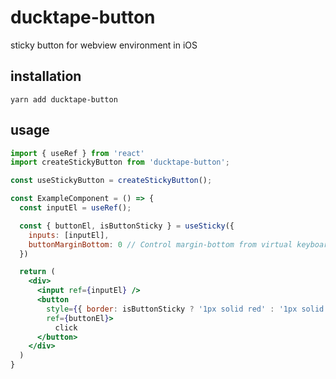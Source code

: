 # ducktape-button

sticky button for webview environment in iOS

## installation

```shell
yarn add ducktape-button
```

## usage

```jsx
import { useRef } from 'react'
import createStickyButton from 'ducktape-button';

const useStickyButton = createStickyButton();

const ExampleComponent = () => {
  const inputEl = useRef();

  const { buttonEl, isButtonSticky } = useSticky({
    inputs: [inputEl],
    buttonMarginBottom: 0 // Control margin-bottom from virtual keyboard, if you need
  })

  return (
    <div>
      <input ref={inputEl} />
      <button 
        style={{ border: isButtonSticky ? '1px solid red' : '1px solid black' }} 
        ref={buttonEl}>
          click
      </button>
    </div>
  )
}
```
